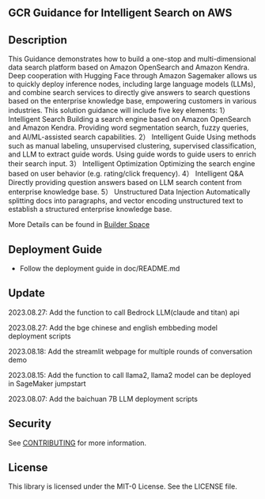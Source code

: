 ## GCR Guidance for Intelligent Search on AWS

## Description

This Guidance demonstrates how to build a one-stop and multi-dimensional data search platform based on Amazon OpenSearch and Amazon Kendra. Deep cooperation with Hugging Face through Amazon Sagemaker allows us to quickly deploy inference nodes, including large language models (LLMs), and combine search services to directly give answers to search questions based on the enterprise knowledge base, empowering customers in various industries. This solution guidance will include five key elements: 1） Intelligent Search Building a search engine based on Amazon OpenSearch and Amazon Kendra. Providing word segmentation search, fuzzy queries, and AI/ML-assisted search capabilities. 2） Intelligent Guide Using methods such as manual labeling, unsupervised clustering, supervised classification, and LLM to extract guide words. Using guide words to guide users to enrich their search input. 3） Intelligent Optimization Optimizing the search engine based on user behavior (e.g. rating/click frequency). 4） Intelligent Q&A Directly providing question answers based on LLM search content from enterprise knowledge base. 5） Unstructured Data Injection Automatically splitting docs into paragraphs, and vector encoding unstructured text to establish a structured enterprise knowledge base.

More Details can be found in [Builder Space](https://builderspace.proto.sa.aws.dev/project/13af5660-1e55-4527-b5c9-9e8ff21a5c32)

## Deployment Guide


* Follow the deployment guide in doc/README.md 



## Update
2023.08.27: Add the function to call Bedrock LLM(claude and titan) api

2023.08.27: Add the bge chinese and english embbeding model deployment scripts

2023.08.18: Add the streamlit webpage for multiple rounds of conversation demo

2023.08.15: Add the function to call llama2, llama2 model can be deployed in SageMaker jumpstart 

2023.08.07: Add the baichuan 7B LLM deployment scripts


## Security

See [CONTRIBUTING](CONTRIBUTING.md#security-issue-notifications) for more information.

## License

This library is licensed under the MIT-0 License. See the LICENSE file.

